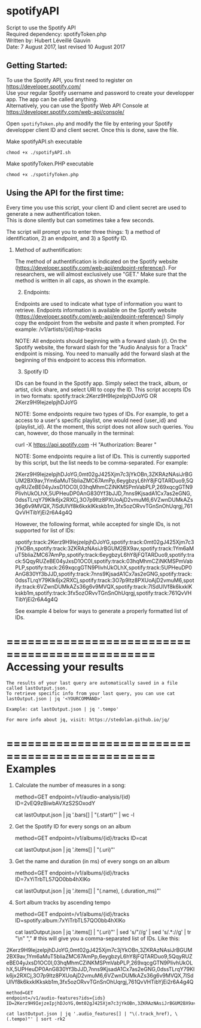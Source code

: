 # spotifyAPI
Script to use the Spotify API  
Required dependency: spotifyToken.php  
Written by: Hubert Léveillé Gauvin  
Date: 7 August 2017, last revised 10 August 2017  
##	Getting Started:
To use the Spotify API, you first need to register on https://developer.spotify.com/  
Use your regular Spotify username and password to create your developper app. The app can be called anything.  
Alternatively, you can use the Spotify Web API Console at https://developer.spotify.com/web-api/console/   

  Open ```spotifyToken.php``` and modify the file by entering your Spotify developper client ID and client secret. Once this is done, save the file.   

Make spotifyAPI.sh executable  

	chmod +x ./spotifyAPI.sh

Make spotifyToken.PHP executable 

	chmod +x ./spotifyToken.php
	
## Using the API for the first time:
Every time you use this script, your client ID and client secret are used to generate a new authentification token.   
This is done silently but can sometimes take a few seconds.  

The script will prompt you to enter three things: 1) a method of identification, 2) an endpoint, and 3) a Spotify ID.  

1) Method of authentification:

	The method of authentification is indicated on the Spotify website (https://developer.spotify.com/web-api/endpoint-reference/). 
	For researchers, we will almost exclusively use "GET."
	Make sure that the method is written in all caps, as shown in the example.

	2) Endpoints:

	Endpoints are used to indicate what type of information you want to retrieve. 
	Endpoints information is available on the Spotify website (https://developer.spotify.com/web-api/endpoint-reference/)
	Simply copy the endpoint from the website and paste it when prompted. For example: /v1/artists/{id}/top-tracks

	NOTE: All endpoints should beginning with a forward slash (/). 
	On the Spotify website, the forward slash for the "Audio Analysis for a Track" endpoint is missing. 
	You need to manually add the forward slash at the beginning of this endpoint to access this information.

	3) Spotify ID

	IDs can be found in the Spotify app. Simply select the track, album, or artist, click share, and select URI to copy the ID.
	This script accepts IDs in two formats: spotify:track:2Kerz9H9IejzeIpjhDJoYG OR 2Kerz9H9IejzeIpjhDJoYG

	NOTE: Some endpoints require two types of IDs. For example, to get a access to a user's specific playlist, one would need {user_id} and {playlist_id}.
	At the moment, this script does not allow such queries. You can, however, do those manually in the terminal:

	curl -X <METHOD> https://api.spotify.com<ENDPOINT> -H "Authorization: Bearer <TOKEN>"

	NOTE: Some endpoints require a list of IDs. This is currently supported by this script, but the list needs to be comma-separated. For example: 

	2Kerz9H9IejzeIpjhDJoYG,0mt02gJ425Xjm7c3jYkOBn,3ZKRAzNAsiJrBGUM2BX9av,1Ym6aMuT5bliaZMC67AmPp,6eygbzyL6hY8jFQTARDuo9,5QqyRUZeBE04yJxsD1OC0I,03hqMhmCZiNKMSPmVabPLP,269xqcgGTN9PlivhUkOLhX,5UPHeuDP0AnG830Yf3bJJD,7nns9KjsadA1Cx7as2eGNG,0dssTLrqY79Klk6jx2RXCj,3O7p9Itz8PXUoAjD2vmuM6,6VZwnDUMkAZs36g6v9MVQX,7lSdUlVf8k6kxklKkskb1m,3fx5ozORvvTGnSnOhUqrgj,761QvVHTibYjEi2r6A4g4Q

	However, the following format, while accepted for single IDs, is not supported for list of IDs:

	spotify:track:2Kerz9H9IejzeIpjhDJoYG,spotify:track:0mt02gJ425Xjm7c3jYkOBn,spotify:track:3ZKRAzNAsiJrBGUM2BX9av,spotify:track:1Ym6aMuT5bliaZMC67AmPp,spotify:track:6eygbzyL6hY8jFQTARDuo9,spotify:track:5QqyRUZeBE04yJxsD1OC0I,spotify:track:03hqMhmCZiNKMSPmVabPLP,spotify:track:269xqcgGTN9PlivhUkOLhX,spotify:track:5UPHeuDP0AnG830Yf3bJJD,spotify:track:7nns9KjsadA1Cx7as2eGNG,spotify:track:0dssTLrqY79Klk6jx2RXCj,spotify:track:3O7p9Itz8PXUoAjD2vmuM6,spotify:track:6VZwnDUMkAZs36g6v9MVQX,spotify:track:7lSdUlVf8k6kxklKkskb1m,spotify:track:3fx5ozORvvTGnSnOhUqrgj,spotify:track:761QvVHTibYjEi2r6A4g4Q

	See example 4 below for ways to generate a properly formatted list of IDs. 


===============================================
Accessing your results
===============================================
	The results of your last query are automatically saved in a file called lastOutput.json.
	To retrieve specific info from your last query, you can use cat lastOutput.json | jq '<YOURCOMMAND>' 

	Example: cat lastOutput.json | jq '.tempo'

	For more info about jq, visit: https://stedolan.github.io/jq/


===============================================
Examples
===============================================
1) Calculate the number of measures in a song:

	method=GET
	endpoint=/v1/audio-analysis/{id} 
	ID=2vEQ9zBiwbAVXzS2SOxodY

	cat lastOutput.json | jq '.bars[] | "\(.start)"' | wc -l

2) Get the Spotify ID for every songs on an album

	method=GET
	endpoint=/v1/albums/{id}/tracks
	ID=cat

	cat lastOutput.json | jq '.items[] | "\(.uri)"'

3) Get the name and duration (in ms) of every songs on an album

	method=GET
	endpoint=/v1/albums/{id}/tracks
	ID=7xYiTrbTL57QO0bb4hXIKo

	cat lastOutput.json | jq '.items[] | "\(.name), \(.duration_ms)"' 

4) Sort album tracks by ascending tempo

	method=GET
	endpoint=/v1/albums/{id}/tracks
	ID=spotify:album:7xYiTrbTL57QO0bb4hXIKo

	cat lastOutput.json | jq '.items[] | "\(.uri)"' | sed 's/\"//g' | sed 's/.*://g' | tr "\n" ","  # this will give you a comma-separated list of IDs. Like this:

2Kerz9H9IejzeIpjhDJoYG,0mt02gJ425Xjm7c3jYkOBn,3ZKRAzNAsiJrBGUM2BX9av,1Ym6aMuT5bliaZMC67AmPp,6eygbzyL6hY8jFQTARDuo9,5QqyRUZeBE04yJxsD1OC0I,03hqMhmCZiNKMSPmVabPLP,269xqcgGTN9PlivhUkOLhX,5UPHeuDP0AnG830Yf3bJJD,7nns9KjsadA1Cx7as2eGNG,0dssTLrqY79Klk6jx2RXCj,3O7p9Itz8PXUoAjD2vmuM6,6VZwnDUMkAZs36g6v9MVQX,7lSdUlVf8k6kxklKkskb1m,3fx5ozORvvTGnSnOhUqrgj,761QvVHTibYjEi2r6A4g4Q


	method=GET
	endpoint=/v1/audio-features?ids={ids}
	ID=2Kerz9H9IejzeIpjhDJoYG,0mt02gJ425Xjm7c3jYkOBn,3ZKRAzNAsiJrBGUM2BX9av,1Ym6aMuT5bliaZMC67AmPp,6eygbzyL6hY8jFQTARDuo9,5QqyRUZeBE04yJxsD1OC0I,03hqMhmCZiNKMSPmVabPLP,269xqcgGTN9PlivhUkOLhX,5UPHeuDP0AnG830Yf3bJJD,7nns9KjsadA1Cx7as2eGNG,0dssTLrqY79Klk6jx2RXCj,3O7p9Itz8PXUoAjD2vmuM6,6VZwnDUMkAZs36g6v9MVQX,7lSdUlVf8k6kxklKkskb1m,3fx5ozORvvTGnSnOhUqrgj,761QvVHTibYjEi2r6A4g4Q

	cat lastOutput.json | jq '.audio_features[] | "\(.track_href), \(.tempo)"' | sort -rk2 
